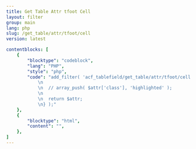 ```yaml
---
title: Get Table Attr tfoot Cell
layout: filter
group: main
lang: php
slug: /get_table/attr/tfoot/cell
version: latest

contentblocks: [
	{
		"blocktype": "codeblock",
		"lang": "PHP",
		"style": "php",
		"code": "add_filter( 'acf_tablefield/get_table/attr/tfoot/cell', function( $attr, $cell_data, $col_index, $table_data ) {
			\n
			\n	// array_push( $attr['class'], 'highlighted' );
			\n
			\n	return $attr;
			\n} );"
	},
	{
		"blocktype": "html",
		"content": "",
	},
]
---
```

